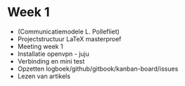 # Week 1

- (Communicatiemodele L. Pollefliet)
- Projectstructuur LaTeX masterproef
- Meeting week 1
- Installatie openvpn - juju
- Verbinding en mini test
- Opzetten logboek/github/gitbook/kanban-board/issues
- Lezen van artikels

